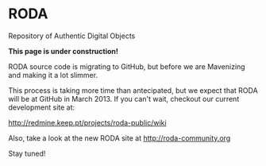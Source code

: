 RODA
====

Repository of Authentic Digital Objects

**This page is under construction!**

RODA source code is migrating to GitHub, but before we are Mavenizing and making it a lot slimmer.

This process is taking more time than antecipated, but we expect that RODA will be at GitHub in March 2013. If you can't wait, checkout our current development site at:

http://redmine.keep.pt/projects/roda-public/wiki

Also, take a look at the new RODA site at http://roda-community.org

Stay tuned!
